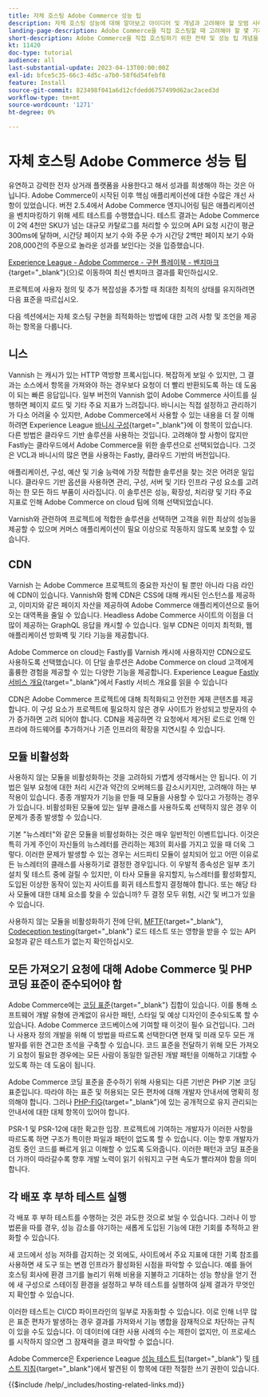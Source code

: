 ```yaml
---
title: 자체 호스팅 Adobe Commerce 성능 팁
description: 자체 호스팅 성능에 대해 알아보고 아이디어 및 개념과 고려해야 할 모범 사례에 대해 알아봅니다.
landing-page-description: Adobe Commerce을 직접 호스팅할 때 고려해야 할 몇 가지 성능 팁 개념과 사항에 대해 알아봅니다.
short-description: Adobe Commerce을 직접 호스팅하기 위한 전략 및 성능 팁 개념을 알아봅니다.
kt: 11420
doc-type: tutorial
audience: all
last-substantial-update: 2023-04-13T00:00:00Z
exl-id: bfce5c35-66c3-4d5c-a7b0-58f6d54febf8
feature: Install
source-git-commit: 823498f041a6d12cfdedd6757499d62ac2aced3d
workflow-type: tm+mt
source-wordcount: '1271'
ht-degree: 0%

---
```


# 자체 호스팅 Adobe Commerce 성능 팁

유연하고 강력한 전자 상거래 플랫폼을 사용한다고 해서 성과를 희생해야 하는 것은 아닙니다. Adobe Commerce이 시작된 이후 핵심 애플리케이션에 대한 수많은 개선 사항이 있었습니다. 버전 2.5.4에서 Adobe Commerce 엔지니어링 팀은 애플리케이션을 벤치마킹하기 위해 세트 테스트를 수행했습니다. 테스트 결과는 Adobe Commerce이 2억 4천만 SKU가 넘는 대규모 카탈로그를 처리할 수 있으며 API 요청 시간이 평균 300ms에 달하며, 시간당 페이지 보기 수와 주문 수가 시간당 2백만 페이지 보기 수와 208,000건의 주문으로 놀라운 성과를 보인다는 것을 입증했습니다.

[Experience League - Adobe Commerce - 구현 플레이북 - 벤치마크](https://experienceleague.adobe.com/docs/commerce-operations/implementation-playbook/infrastructure/performance/benchmarks.html){target="_blank"}(으)로 이동하여 최신 벤치마크 결과를 확인하십시오.

프로젝트에 사용자 정의 및 추가 복잡성을 추가할 때 최대한 최적의 상태를 유지하려면 다음 표준을 따르십시오.

다음 섹션에서는 자체 호스팅 구현을 최적화하는 방법에 대한 고려 사항 및 조언을 제공하는 항목을 다룹니다.

## 니스

Vannish 는 캐시가 있는 HTTP 역방향 프록시입니다. 복잡하게 보일 수 있지만, 그 결과는 소스에서 항목을 가져와야 하는 경우보다 요청이 더 빨리 반환되도록 하는 데 도움이 되는 빠른 응답입니다. 일부 버전의 Vannish 없이 Adobe Commerce 사이트를 실행하면 페이지 로드 및 기타 주요 지표가 느려집니다. 바니시는 직접 설정하고 관리하기가 다소 어려울 수 있지만, Adobe Commerce에서 사용할 수 있는 내용을 더 잘 이해하려면 Experience League [바니시 구성](https://experienceleague.adobe.com/docs/commerce-operations/configuration-guide/cache/varnish/config-varnish.html){target="_blank"}에 이 항목이 있습니다. 다른 방법은 클라우드 기반 솔루션을 사용하는 것입니다. 고려해야 할 사항이 많지만 Fastly는 클라우드에서 Adobe Commerce을 위한 솔루션으로 선택되었습니다. 그것은 VCL과 바니시의 많은 면을 사용하는 Fastly, 클라우드 기반의 버전입니다.

애플리케이션, 구성, 예산 및 기술 능력에 가장 적합한 솔루션을 찾는 것은 어려운 일입니다. 클라우드 기반 옵션을 사용하면 관리, 구성, 서버 및 기타 인프라 구성 요소를 고려하는 한 모든 하드 부품이 사라집니다. 이 솔루션은 성능, 확장성, 처리량 및 기타 주요 지표로 인해 Adobe Commerce on cloud 팀에 의해 선택되었습니다.

Varnish와 관련하여 프로젝트에 적합한 솔루션을 선택하면 고객을 위한 최상의 성능을 제공할 수 있으며 커머스 애플리케이션이 필요 이상으로 작동하지 않도록 보호할 수 있습니다.

## CDN

Varnish 는 Adobe Commerce 프로젝트의 중요한 자산이 될 뿐만 아니라 다음 라인에 CDN이 있습니다. Vannish와 함께 CDN은 CSS에 대해 캐시된 인스턴스를 제공하고, 이미지와 같은 페이지 자산을 제공하여 Adobe Commerce 애플리케이션으로 들어오는 대역폭을 줄일 수 있습니다. Headless Adobe Commerce 사이트의 이점을 더 많이 제공하는 GraphQL 응답을 캐시할 수 있습니다. 일부 CDN은 이미지 최적화, 웹 애플리케이션 방화벽 및 기타 기능을 제공합니다.

Adobe Commerce on cloud는 Fastly를 Varnish 캐시에 사용하지만 CDN으로도 사용하도록 선택했습니다. 이 단일 솔루션은 Adobe Commerce on cloud 고객에게 훌륭한 경험을 제공할 수 있는 다양한 기능을 제공합니다. Experience League [Fastly 서비스 개요](https://experienceleague.adobe.com/docs/commerce-cloud-service/user-guide/cdn/fastly.html){target="_blank"}에서 Fastly 서비스 개요를 읽을 수 있습니다

CDN은 Adobe Commerce 프로젝트에 대해 최적화되고 안전한 게재 콘텐츠를 제공합니다. 이 구성 요소가 프로젝트에 필요하지 않은 경우 사이트가 완성되고 방문자의 수가 증가하면 고려 되어야 합니다. CDN을 제공하면 각 요청에서 제거된 로드로 인해 인프라에 하드웨어를 추가하거나 기존 인프라의 확장을 지연시킬 수 있습니다.

## 모듈 비활성화

사용하지 않는 모듈을 비활성화하는 것을 고려하되 가볍게 생각해서는 안 됩니다. 이 기법은 일부 요청에 대한 처리 시간과 약간의 오버헤드를 감소시키지만, 고려해야 하는 부작용이 있습니다. 종종 개발자가 기능을 만들 때 모듈을 사용할 수 있다고 가정하는 경우가 있습니다. 비활성화된 모듈에 있는 일부 클래스를 사용하도록 선택하지 않은 경우 이 문제가 종종 발생할 수 있습니다.

기본 &quot;뉴스레터&quot;와 같은 모듈을 비활성화하는 것은 매우 일반적인 이벤트입니다. 이것은 특히 가게 주인이 자신들의 뉴스레터를 관리하는 제3의 회사를 가지고 있을 때 더욱 그렇다. 이러한 문제가 발생할 수 있는 경우는 서드파티 모듈이 설치되어 있고 어떤 이유로든 뉴스레터의 클래스를 사용하기로 결정한 경우입니다. 이 우발적 종속성은 일부 초기 설치 및 테스트 중에 걸릴 수 있지만, 이 타사 모듈을 유지할지, 뉴스레터를 활성화할지, 도입된 이상한 동작이 있는지 사이트를 회귀 테스트할지 결정해야 합니다. 또는 해당 타사 모듈에 대한 대체 요소를 찾을 수 있습니까? 두 결정 모두 위험, 시간 및 버그가 있을 수 있습니다.

사용하지 않는 모듈을 비활성화하기 전에 단위, [MFTF](https://developer.adobe.com/commerce/cloud-tools/docker/test/application-testing/){target="_blank"}, [Codeception testing](https://developer.adobe.com/commerce/cloud-tools/docker/test/code-testing/){target=&quot;_blank&quot;} 로드 테스트 또는 영향을 받을 수 있는 API 요청과 같은 테스트가 없는지 확인하십시오.

## 모든 가져오기 요청에 대해 Adobe Commerce 및 PHP 코딩 표준이 준수되어야 함

Adobe Commerce에는 [코딩 표준](https://developer.adobe.com/commerce/php/coding-standards/){target="_blank"} 집합이 있습니다. 이를 통해 소프트웨어 개발 유형에 관계없이 유사한 패턴, 스타일 및 예상 디자인이 준수되도록 할 수 있습니다. Adobe Commerce 코드베이스에 기여할 때 이것이 필수 요건입니다. 그러나 사용자 정의 개발을 위해 이 방법을 따르도록 선택한다면 현재 및 미래 모두 모든 개발자를 위한 견고한 초석을 구축할 수 있습니다. 코드 표준을 전달하기 위해 모든 가져오기 요청이 필요한 경우에는 모든 사람이 동일한 일관된 개발 패턴을 이해하고 기대할 수 있도록 하는 데 도움이 됩니다.

Adobe Commerce 코딩 표준을 준수하기 위해 사용되는 다른 기반은 PHP 기본 코딩 표준입니다. 따라야 하는 표준 및 허용되는 모든 편차에 대해 개발자 안내서에 명확히 정의해야 합니다. 그러나 [PHP-FIG](https://www.php-fig.org){target="_blank"}에 있는 공개적으로 유지 관리되는 안내서에 대한 대체 항목이 있어야 합니다.

PSR-1 및 PSR-12에 대한 확고한 입장. 프로젝트에 기여하는 개발자가 이러한 사항을 따르도록 하면 구조가 특이한 파일과 패턴이 없도록 할 수 있습니다. 이는 향후 개발자가 검토 중인 코드를 빠르게 읽고 이해할 수 있도록 도와줍니다. 이러한 패턴과 코딩 표준을 더 가까이 따라갈수록 향후 개발 노력이 읽기 쉬워지고 구현 속도가 빨라져야 함을 의미합니다.

## 각 배포 후 부하 테스트 실행

각 배포 후 부하 테스트를 수행하는 것은 과도한 것으로 보일 수 있습니다. 그러나 이 방법론을 따를 경우, 성능 감소를 야기하는 새롭게 도입된 기능에 대한 기회를 추적하고 완화할 수 있습니다.

새 코드에서 성능 저하를 감지하는 것 외에도, 사이트에서 주요 지표에 대한 기록 참조를 사용하면 새 도구 또는 변경 인프라가 활성화된 시점을 파악할 수 있습니다. 예를 들어 호스팅 회사에 환경 크기를 늘리기 위해 비용을 지불하고 기대하는 성능 향상을 얻기 전에 새 구성으로 스테이징 환경을 설정하고 부하 테스트를 실행하여 실제 결과가 무엇인지 확인할 수 있습니다.

이러한 테스트는 CI/CD 파이프라인의 일부로 자동화할 수 있습니다. 이로 인해 너무 많은 표준 편차가 발생하는 경우 결과를 가져와서 기능 병합을 잠재적으로 차단하는 규칙이 있을 수도 있습니다. 이 데이터에 대한 사용 사례의 수는 제한이 없지만, 이 프로세스를 시작하지 않으면 그 잠재력을 결코 파악할 수 없습니다.

Adobe Commerce은 Experience League [성능 테스트 팁](https://experienceleague.adobe.com/docs/commerce-operations/deliver-commerce-at-scale/launch.html){target="_blank"} 및 [테스트 지침](https://experienceleague.adobe.com/docs/commerce-cloud-service/user-guide/develop/test/guidance.html){target="_blank"}에서 발견된 이 항목에 대한 적절한 쓰기 권한이 있습니다.

{{$include /help/_includes/hosting-related-links.md}}

